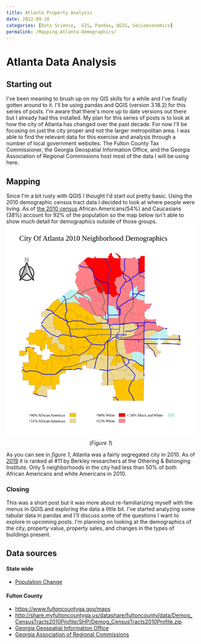 ```yaml
---
title: Atlanta Property Analysis   
date: 2022-09-18  
categories: [Data Science,  GIS, Pandas, QGIS, Socioeconomics]  
permalink: /Mapping-Atlanta-Demographics/  
---
```

# Atlanta Data Analysis
## Starting out
I've been meaning to brush up on my GIS skills for a while and I've finally gotten around to it. I'll be using pandas and QGIS (version 3.18.2) for this series of posts. I'm aware that there's more up to date versions out there but I already had this installed. My plan for this series of posts is to look at how the city of Atlanta has changed over the past decade. For now I'll be focusing on just the city proper and not the larger metropolitan area. 
I was able to find the relevant data for this exercise and analysis through a number of local government websites. The Fulton County Tax Commissioner, the Georgia Geospatial Information Office, and the Georgia Association of Regional Commissions host most of the data I will be using here.   

## Mapping 
Since I'm a bit rusty with QGIS I thought I'd start out pretty basic. Using the 2010 demographic census tract data I decided to look at where people were living. As of [the 2010 census](https://www.atlantaga.gov/home/showpublisheddocument/4383/636245709418400000) African Americans(54%) and Caucasians (38%) account for 92% of the population so the map below isn't able to show much detail for demographics outside of those groups.   
![A map of the Demographics of Atlanta](/docs/assets/AtlantaNeighborhoodDemographics.svg)
<figcaption align="center">
	(<i>Figure 1</i>)   
	</figcaption>  
	
As you can see in *figure 1*,  Atlanta was a fairly segregated city in 2010. As of [2019](https://belonging.berkeley.edu/most-least-segregated-cities) it is ranked at #11 by Berkley researchers at the Othering & Belonging Institute. Only 5 neighborhoods in the city had less than 50% of both African Americans and white Americans in 2010. 

### Closing
This was a short post but it was more about re-familiarizing myself with the menus in QGIS and exploring the data a little bit. I've started analyzing some tabular data in pandas and I'll discuss some of the questions I want to explore in upcoming posts.  I'm planning on looking at the demographics of the city, property value, property sales, and changes in the types of buildings present.

## Data sources
#### State wide
- [Population Change](https://opendata.atlantaregional.com/datasets/GARC::population-change-1990-2020-by-zip-code-1/explore?location=33.255502%2C-84.052413%2C9.58&showTable=true)  
#### Fulton County   
- https://www.fultoncountyga.gov/maps    
- http://share.myfultoncountyga.us/datashare/fultoncounty/data/Demog_CensusTracts2010Profile/SHP/Demog_CensusTracts2010Profile.zip    
- [Georgia Geospatial Information Office](https://gio.ga.gov/)  
- [Georgia Association of Regional Commissions](https://opendata.atlantaregional.com/datasets/GARC::major-roads/explore?location=33.706256%2C-84.434300%2C9.53)  
